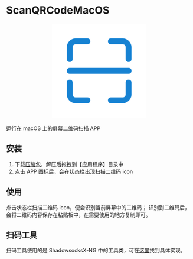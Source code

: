 # ScanQRCodeMacOS
<center class="half">
    <img src="https://github.com/YQqiang/ScanQRCodeMacOS/blob/main/icon.png"/>
</center>

运行在 macOS 上的屏幕二维码扫描 APP

## 安装
1. 下载[压缩包](https://github.com/YQqiang/ScanQRCodeMacOS/releases)，解压后拖拽到【应用程序】目录中
2. 点击 APP 图标后，会在状态栏出现扫描二维码 icon

## 使用
点击状态栏扫描二维码 icon，便会识别当前屏幕中的二维码；
识别到二维码后，会将二维码内容保存在粘贴板中，在需要使用的地方复制即可。

## 扫码工具
扫码工具使用的是 ShadowsocksX-NG 中的工具类，可在[这里](https://github.com/shadowsocks/ShadowsocksX-NG/blob/develop/ShadowsocksX-NG/Utils.m)找到具体实现。
